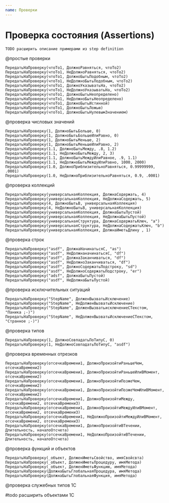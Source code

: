 ```yaml
---
name: Проверки
---
```


# Проверка состояния (Assertions)

```
TODO расширить описание примерами из step definition

```

@простые проверки

	ПередатьНаПроверку(чтоТо1, ДолжноРавняться, чтоТо2)
	ПередатьНаПроверку(чтоТо1, НеДолжноРавняться, чтоТо2)
	ПередатьНаПроверку(чтоТо1, ДолжноБытьПодобным, чтоТо2)		
	ПередатьНаПроверку(чтоТо1, НеДолжноБытьПодобным, чтоТо2)
	ПередатьНаПроверку(чтоТо1, ДолжноУказыватьНа, чтоТо2)
	ПередатьНаПроверку(чтоТо1, НеДолжноУказыватьНа, чтоТо2)
	ПередатьНаПроверку(чтоТо1, ДолжноБытьНеопределено)
	ПередатьНаПроверку(чтоТо1, НеДолжноБытьНеопределено)
	ПередатьНаПроверку(чтоТо1, ДолжноБытьИстинной)
	ПередатьНаПроверку(чтоТо1, ДолжноБытьЛожью)
	ПередатьНаПроверку(чтоТо1, ДолжноБытьНулевымЗначением)

@проверка числовых значений

	ПередатьНаПроверку(1, ДолжноБытьБольше, 0)
	ПередатьНаПроверку(1, ДолжноБытьБольшеИлиРавно, 0)
	ПередатьНаПроверку(1, ДолжноБытьМеньше, 2)
	ПередатьНаПроверку(1, ДолжноБытьМеньшеИлиРавно, 2)
	ПередатьНаПроверку(1.1, ДолжноБытьМежду, .8, 1.2)
	ПередатьНаПроверку(1.1, НеДолжноБытьМежду, 2, 3)
	ПередатьНаПроверку(1.1, ДолжноБытьМеждуИлиРавное, .9, 1.1)
	ПередатьНаПроверку(1.1, НеДолжноБытьМеждуИлиРавно, 1000, 2000)
	ПередатьНаПроверку(1.0, ДолжноПриблизительноРавняться, 0.99999999, .0001)   
	ПередатьНаПроверку(1.0, НеДолжноПриблизительноРавняться, 0.9, .0001)

@проверка коллекций

	ПередатьНаПроверку(универсальнаяКоллекция, ДолжнаСодержать, 4)
	ПередатьНаПроверку(универсальнаяКоллекция, НеДолжнаСодержать, 5)
	ПередатьНаПроверку(4, ДолжноБытьВ, универсальнаяКоллекция)
	ПередатьНаПроверку(4, НеДолжноБытьВ, универсальнаяКоллекция)
	ПередатьНаПроверку(универсальнаяКоллекция, ДолжнаБытьПустой)
	ПередатьНаПроверку(универсальнаяКоллекция, НеДолжнаБытьПустой)
	ПередатьНаПроверку(универсальнаяСтруктура, ДолжнаСодержатьКлюч, "a")
	ПередатьНаПроверку(универсальнаяСтруктура, НеДолжнаСодержатьКлюч, "b")
	ПередатьНаПроверку(универсальнаяКоллекция, ДолжнаИметьДлину , 1) 

@проверка строк

	ПередатьНаПроверку("asdf", ДолжнаНачинатьсяС, "as")
	ПередатьНаПроверку("asdf", НеДолжнаначинатьсяС, "df")
	ПередатьНаПроверку("asdf", ДолжнаЗаканчиваться, "df")
	ПередатьНаПроверку("asdf", НеДолжноЗаканчиваться, "df")
	ПередатьНаПроверку("asdf", ДолжноСодержатьПодстроку, "sd")
	ПередатьНаПроверку("asdf", НеДолжноСодержатьПодстроку, "er")
	ПередатьНаПроверку("adsf", ДолжнаБытьПустой)
	ПередатьНаПроверку("asdf", НеДолжнаБытьПустой)

@проверка исключительных ситуаций
        
	ПередатьНаПроверку("StepName", ДолженВызватьИсключение)
	ПередатьНаПроверку("StepName", НеДолженВызватьИсключение)
	ПередатьНаПроверку("StepName", ДолженВызватьисключениеСТекстом, "Паника ;-)")
	ПередатьНаПроверку("StepName", НеДолженВызватьИсключениеСТекстом, "Cтранное ;-)")	

@проверка типов

	ПередатьНаПроверку(1, ДолжноСовпадатьПоТипуС, 0)
	ПередатьНаПроверку(1, НеДолжноСовпадатьПоТипуС, "asdf")

@проверка временных отрезков

	ПередатьНаПроверку(отсечкаВремени1, ДолжноПроизойтиРаньшеЧем, отсечкаВремени2)
	ПередатьНаПроверку(отсечкаВремени1, ДолжноПроизойтиРаньшеИлиВМомент, отсечкаВремени2)
	ПередатьНаПроверку(отсечкаВремени1, ДолжноПроизойтиПозжеЧем, отсечкаВремени2)
	ПередатьНаПроверку(отсечкаВремени1, ДолжноПроизойтиПозжеЧемИлиВМомент, отсечкаВремени2)
	ПередатьНаПроверку(отсечкаВремени1, ДолжноПроизойтиМежду, отсечкаВремени2, отсечкаВремени3)
	ПередатьНаПроверку(отсечкаВремени1, ДолжноПроизойтиМеждуИлиВМомент, отсечкаВремени2, отсечкаВремени3)
	ПередатьНаПроверку(отсечкаВремени1, НеДолжноПроизойтиМеждуИлиВМомент, отсечкаВремени2, отсечкаВремени3)
	ПередатьНаПроверку(отсечкаВремени1, ДолжноПроизойтиВТечении, Длительность, началоОтсчета)
	ПередатьНаПроверку(отсечкаВремени1, НеДолжноПроизойтиВТечении, Длительность, началоОтсчета)

@проверка функций и объектов

	ПередатьНаПроверку(_объект, ДолженИметьСвойство, имяСвойсвта)
	ПередатьНаПроверку(_объект, ДолженИметьПроцедуру, имяМетода)
	ПередатьНаПроверку(_объект, ДолженИметьФункцию, имяМетода)
	ПередатьНаПроверку(ДолжнаБытьГлобальнаяПроцедура, имяМетода)
	ПередатьНаПроверку(ДолжнаБытьГлобальнаяФункция, имяМетода)

@проверка служебных типов 1С



#todo расширить объектами 1С






